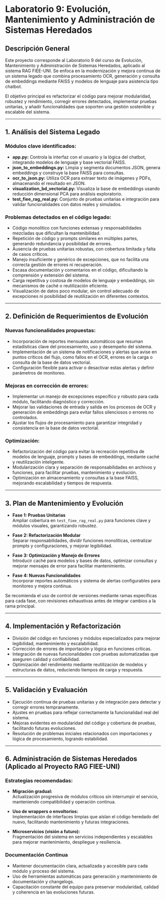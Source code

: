 # Laboratorio 9: Evolución, Mantenimiento y Administración de Sistemas Heredados

## Descripción General

Este proyecto corresponde al Laboratorio 9 del curso de Evolución, Mantenimiento y Administración de Sistemas Heredados, aplicado al sistema RAG FIEE-UNI. Se enfoca en la modernización y mejora continua de un sistema legado que combina procesamiento OCR, generación y consulta de embeddings mediante FAISS y modelos de lenguaje para asistencia tipo chatbot.

El objetivo principal es refactorizar el código para mejorar modularidad, robustez y rendimiento, corregir errores detectados, implementar pruebas unitarias, y añadir funcionalidades que soporten una gestión sostenible y escalable del sistema.

---

## 1. Análisis del Sistema Legado

### Módulos clave identificados:

- **app.py:** Controla la interfaz con el usuario y la lógica del chatbot, integrando modelos de lenguaje y base vectorial FAISS.
- **json_to_embeddings.py:** Limpia y segmenta documentos JSON, genera embeddings y construye la base FAISS para consultas.
- **ocr_to_json.py:** Utiliza OCR para extraer texto de imágenes y PDFs, almacenando el resultado en JSON.
- **visualization_bd_vectorial.py:** Visualiza la base de embeddings usando reducción dimensional PCA para análisis exploratorio.
- **test_fiee_rag_real.py:** Conjunto de pruebas unitarias e integración para validar funcionalidades con datos reales y simulados.

### Problemas detectados en el código legado:

- Código monolítico con funciones extensas y responsabilidades mezcladas que dificultan la mantenibilidad.
- Repetición de código y prompts similares en múltiples partes, generando redundancia y posibilidad de errores.
- Ausencia de pruebas unitarias robustas, con cobertura limitada y falta de casos críticos.
- Manejo insuficiente y genérico de excepciones, que no facilita una correcta gestión de errores ni recuperación.
- Escasa documentación y comentarios en el código, dificultando la comprensión y extensión del sistema.
- Carga repetitiva y costosa de modelos de lenguaje y embeddings, sin mecanismos de caché o reutilización eficiente.
- Visualización de datos poco modular, sin control adecuado de excepciones ni posibilidad de reutilización en diferentes contextos.

---

## 2. Definición de Requerimientos de Evolución

### Nuevas funcionalidades propuestas:

- Incorporación de reportes mensuales automáticos que resuman estadísticas clave del procesamiento, uso y desempeño del sistema.
- Implementación de un sistema de notificaciones y alertas que avise en puntos críticos del flujo, como fallos en el OCR, errores en la carga o consulta de la base de datos vectorial.
- Configuración flexible para activar o desactivar estas alertas y definir parámetros de monitoreo.

### Mejoras en corrección de errores:

- Implementar un manejo de excepciones específico y robusto para cada módulo, facilitando diagnóstico y corrección.
- Mejorar las validaciones de entrada y salida en los procesos de OCR y generación de embeddings para evitar fallos silenciosos o errores no controlados.
- Ajustar los flujos de procesamiento para garantizar integridad y consistencia en la base de datos vectorial.

### Optimización:

- Refactorización del código para evitar la recreación repetitiva de modelos de lenguaje, prompts y bases de embeddings, mediante caché y reutilización inteligente.
- Modularización clara y separación de responsabilidades en archivos y funciones, para facilitar pruebas, mantenimiento y evolución.
- Optimización en almacenamiento y consultas a la base FAISS, mejorando escalabilidad y tiempos de respuesta.

---

## 3. Plan de Mantenimiento y Evolución

- **Fase 1: Pruebas Unitarias**  
  Ampliar cobertura en `test_fiee_rag_real.py` para funciones clave y módulos visuales, garantizando robustez.

- **Fase 2: Refactorización Modular**  
  Separar responsabilidades, dividir funciones monolíticas, centralizar prompts y configuraciones, y mejorar legibilidad.

- **Fase 3: Optimización y Manejo de Errores**  
  Introducir caché para modelos y bases de datos, optimizar consultas y mejorar mensajes de error para facilitar mantenimiento.

- **Fase 4: Nuevas Funcionalidades**  
  Incorporar reportes automáticos y sistema de alertas configurables para monitoreo y mejora continua.

Se recomienda el uso de control de versiones mediante ramas específicas para cada fase, con revisiones exhaustivas antes de integrar cambios a la rama principal.

---

## 4. Implementación y Refactorización

- División del código en funciones y módulos especializados para mejorar legibilidad, mantenimiento y escalabilidad.
- Corrección de errores de importación y lógica en funciones críticas.
- Integración de nuevas funcionalidades con pruebas automatizadas que aseguren calidad y confiabilidad.
- Optimización del rendimiento mediante reutilización de modelos y estructuras de datos, reduciendo tiempos de carga y respuesta.

---

## 5. Validación y Evaluación

- Ejecución continua de pruebas unitarias y de integración para detectar y corregir errores tempranamente.
- Ajustes en pruebas para reflejar correctamente la funcionalidad real del sistema.
- Mejoras evidentes en modularidad del código y cobertura de pruebas, facilitando futuras evoluciones.
- Resolución de problemas iniciales relacionados con importaciones y lógica de procesamiento, logrando estabilidad.

---

## 6. Administración de Sistemas Heredados (Aplicado al Proyecto RAG FIEE-UNI)

### Estrategias recomendadas:

- **Migración gradual:**  
  Actualización progresiva de módulos críticos sin interrumpir el servicio, manteniendo compatibilidad y operación continua.

- **Uso de wrappers o envoltorios:**  
  Implementación de interfaces limpias que aíslan el código heredado del nuevo, facilitando mantenimiento y futuras integraciones.

- **Microservicios (visión a futuro):**  
  Fragmentación del sistema en servicios independientes y escalables para mejorar mantenimiento, despliegue y resiliencia.

### Documentación Continua

- Mantener documentación clara, actualizada y accesible para cada módulo y proceso del sistema.
- Uso de herramientas automáticas para generación y mantenimiento de documentación y changelogs.
- Capacitación constante del equipo para preservar modularidad, calidad y coherencia en las evoluciones futuras.



